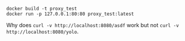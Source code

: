 

```
docker build -t proxy_test
docker run -p 127.0.0.1:80:80 proxy_test:latest
```

Why does `curl -v http://localhost:8080/asdf` work but not `curl -v http://localhost:8080/yolo`.
